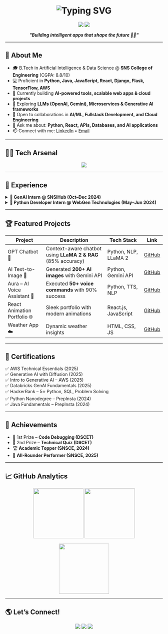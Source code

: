 <h1 align="center">
  <img src="https://readme-typing-svg.herokuapp.com?font=Fira+Code&size=28&duration=2800&pause=1000&center=true&vCenter=true&width=600&lines=Hi+there+👋,+I'm+Dharani+Ravi!;Developer+%7C+AI+%26+Fullstack;Cloud+%26+Generative+AI+Explorer+⚡" alt="Typing SVG" />
</h1>

<p align="center">
  <img src="https://img.shields.io/badge/Pronouns-she%2Fher-blue" />
  <img src="https://komarev.com/ghpvc/?username=dharaniravi17&label=Profile+Views&color=brightgreen" />
</p>

<p align="center">
  <em><b>"Building intelligent apps that shape the future 🚀✨"</b></em>
</p>

---

## 🚀 About Me
- 🎓 B.Tech in Artificial Intelligence & Data Science @ **SNS College of Engineering** (CGPA: 8.8/10)  
- 💻 Proficient in **Python, Java, JavaScript, React, Django, Flask, TensorFlow, AWS**  
- 🔭 Currently building **AI-powered tools, scalable web apps & cloud projects**  
- 🌱 Exploring **LLMs (OpenAI, Gemini), Microservices & Generative AI frameworks**  
- 🤝 Open to collaborations in **AI/ML, Fullstack Development, and Cloud Engineering**  
- 💬 Ask me about: **Python, React, APIs, Databases, and AI applications**  
- 📫 Connect with me: [LinkedIn](https://www.linkedin.com/in/dharani-ravi) • [Email](mailto:dharaniaravind2@gmail.com)  

---

## 🧑‍💻 Tech Arsenal  
<p align="center">
  <img src="https://skillicons.dev/icons?i=python,java,c,js,react,django,flask,streamlit,tensorflow,keras,opencv,mysql,postgresql,aws,git,github,vscode&theme=dark" />
</p>

---

## 💼 Experience
<details>
<summary><b>🔹 GenAI Intern @ SNSiHub (Oct–Dec 2024)</b></summary>
<ul>
  <li>Developed & deployed real-time apps using <b>LLMs (OpenAI, Gemini)</b></li>
  <li>Improved model accuracy by <b>25%</b> across 100+ queries</li>
  <li>Delivered <b>chatbots & summarization tools</b> in Agile sprints</li>
</ul>
</details>

<details>
<summary><b>🔹 Python Developer Intern @ WebGen Technologies (May–Jun 2024)</b></summary>
<ul>
  <li>Crafted <b>fullstack modules</b> with React, JS & Django</li>
  <li>Achieved <b>30% reduction</b> in page load via optimization</li>
  <li>Integrated REST APIs & MySQL backend across multiple projects</li>
</ul>
</details>

---

## 🏆 Featured Projects
| Project | Description | Tech Stack | Link |
|---------|-------------|------------|------|
| GPT Chatbot 🤖 | Context-aware chatbot using **LLaMA 2 & RAG** (85% accuracy) | Python, NLP, LLaMA 2 | [GitHub](https://github.com/dharaniravi17) |
| AI Text-to-Image 🎨 | Generated **200+ AI images** with Gemini API | Python, Gemini API | [GitHub](https://github.com/dharaniravi17) |
| Aura – AI Voice Assistant 🎤 | Executed **50+ voice commands** with 90% success | Python, TTS, NLP | [GitHub](https://github.com/dharaniravi17) |
| React Animation Portfolio 🌐 | Sleek portfolio with modern animations | React.js, JavaScript | [GitHub](https://github.com/dharaniravi17/react-portfolio) |
| Weather App ☁️ | Dynamic weather insights | HTML, CSS, JS | [GitHub](https://github.com/dharaniravi17/weather-app) |

---

## 📜 Certifications
✅ AWS Technical Essentials (2025)  
✅ Generative AI with Diffusion (2025)  
✅ Intro to Generative AI – AWS (2025)  
✅ Databricks GenAI Fundamentals (2025)  
✅ HackerRank – 5⭐ Python, SQL, Problem Solving  
✅ Python Nanodegree – PrepInsta (2024)  
✅ Java Fundamentals – PrepInsta (2024)  

---

## 🏅 Achievements
- 🥇 1st Prize – **Code Debugging (DSCET)**  
- 🥈 2nd Prize – **Technical Quiz (DSCET)**  
- 🏆 **Academic Topper (SNSCE, 2024)**  
- 🌟 **All-Rounder Performer (SNSCE, 2025)**  

---

## 📈 GitHub Analytics
<p align="center">
  <img src="https://github-readme-stats.vercel.app/api?username=dharaniravi17&show_icons=true&theme=tokyonight" height="160px"/>
  <img src="https://github-readme-streak-stats.herokuapp.com/?user=dharaniravi17&theme=tokyonight" height="160px"/>
</p>

<p align="center">
  <img src="https://github-readme-stats.vercel.app/api/top-langs/?username=dharaniravi17&layout=compact&theme=tokyonight" height="160px"/>
</p>

---

## 🌎 Let’s Connect!
<p align="center">
  <a href="https://www.linkedin.com/in/dharani-ravi" target="_blank"><img src="https://img.shields.io/badge/-LinkedIn-blue?logo=linkedin&logoColor=white"></a>
  <a href="mailto:dharaniaravind2@gmail.com" target="_blank"><img src="https://img.shields.io/badge/-Email-red?logo=gmail&logoColor=white"></a>
  <a href="https://github.com/dharaniravi17" target="_blank"><img src="https://img.shields.io/badge/-GitHub-black?logo=github&logoColor=white"></a>
</p>
